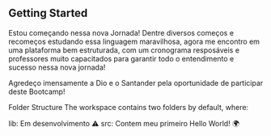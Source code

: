 ## Getting Started

Estou começando nessa nova Jornada! Dentre diversos começos e recomeços estudando essa linguagem maravilhosa, agora me encontro em uma plataforma bem estruturada, com um cronograma resposáveis e professores muito capacitados para garantir todo o entendimento e sucesso nessa nova jornada!

Agredeço imensamente a Dio e o Santander pela oportunidade de participar deste Bootcamp!

Folder Structure
The workspace contains two folders by default, where:

lib: Em desenvolvimento ⚠
src: Contem meu primeiro Hello World! 🌍
